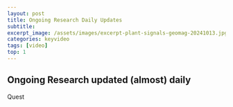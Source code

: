 ```yaml
---
layout: post
title: Ongoing Research Daily Updates
subtitle: 
excerpt_image: /assets/images/excerpt-plant-signals-geomag-20241013.jpg
categories: keyvideo
tags: [video]
top: 1
---
```


## Ongoing Research updated (almost) daily
Quest
